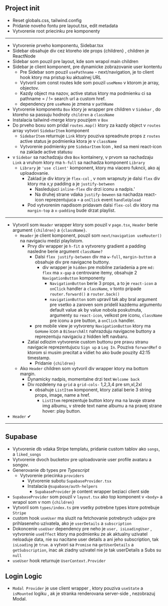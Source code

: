 ## Project init

- Reset globals.css, tailwind.config
- Pridanie noveho fontu pre layout.tsx, edit metadata
- Vytvorenie root priecinku pre komponenty

---

- Vytvorenie prveho komponentu, Sidebar.tsx
- Sidebar obsahuje div cez ktoreho ide props {children} , children je ReactNode
- Sidebar som pouzil pre layout, kde som wrapol main children
- Sidebar je client komponent, pre dynamicke zobrazovanie user kontentu
  - Pre Sidebar som pouzil `usePathname` - next/navigation, je to client hook ktory ma pristup ku aktualnej URL
  - Vytvoril som const routes kde som pouzil `useMemo` v ktorom je array, objectov.
  - Kazdy object ma nazov, active status ktory ma podmienku ci sa pathname = / != search url a custom href.
  - dependency pre `useMemo` je zmena v `pathName`
- Vytvorenie komponentu `Box` ktory je wrapper pre children v `Sidebar` , do ktoreho sa passuju hodnoty `children` a `className`
- Instalacia tailwind-merge ktory pouzijem v `Box`
- Do prveho boxu som pridal `routes.map()` ktory za kazdy object v `routes` array vytvori `SidebarItem` komponent
  - `SidebarItem` returnuje `Link` ktory pouziva spreadnute props z `routes` active status je podmienka ktora je v `className`
  - Vytvorenie podmienky pre `SidebarItem` Icon , ked sa meni react-icon na zaklade active statusu
- v `Sidebar` sa nachadzaju dva `Box` kontainery, v prvom sa nachadzaju `Link` a vruhom ktory ma `h-full` sa nachadza komponent `Library`
  - `Library` je `'use client'` komponent, ktory ma viacero fukncii, ako aj uploadovanie.
    - Zaklad je div ktory je `flex-col` , v nom wrapnuty je dalsi `flex` div ktory ma x,y padding a je `justify-between`
      - Nasledujuci `inline-flex` div drzi iconu a nadpis.'
      - Na druhej strane vdaka `justify-beween` sa nachadza react-icon reprezentujuca `+` a `onClick` event `handleUpload`
    - Pod vytvorenim napdisom pridavam dalsi `flex-col` div ktory ma `margin-top` a `x-padding` bude drzat playlist.

---

- Vytvoril som `Header` wrapper ktory som pouzil v `page.tsx`, `Header` berie argument `{children}` a `{className}`.
  - `Header` je client komponent, pouzil som `next/navigation useRouter()` na navigaciu medzi playlistom.
    - Prvy div wrapper je `h-fit` a vytvoreny gradient a padding nasledne berie argument `className?`
      - Dalsi `flex justify-between` div ma `w-full`, `margin-button` a obsahuje div pre navigacne buttony.
        - div wrapper je `hidden` pre mobilne zariadenia a pre `md: flex` ma `x-gap` a centrovane itemy, obsahuje 2 `NavigationButton` komponenty
          - `NavigationButton` berie 3 props, a to je `react-icon` a `onClick` handler a `className`, v tonto pripade `router.forward()` a `router.back()`
          - `navigationButton` som upravil tak aby bral argument pre vsetko a zaroven som pridelil kazdemu argumentu default value ak by value nobola poskutnuta, argumenty su `react-icon`, velkost pre iconu, `className` pre iconu a pre button, a `onClick` handler.
      - pre mobile view je vytvoreny `NavigationButton` ktory ma `GoHome` icon a `BiSearchAlt` nahrazduju navigacne buttony a reprezentuju navigaciu z hidden left navbaru.
    - Zatial odlozim vytvorenie custom buttonu pre pravu stranu navigacie reprezentujucu `Sign up` a `Log In`. Pouziva `forwardRef` o ktorom si musim precitat a vidiet ho ako bude pouzity 42:15 timestamp.
      - Pridanie `{children}`
  - Ako `Header` children som vytvoril div wrapper ktory ma bottom margin.
    - Dynamicky nadpis, momentalne drzi text `Welcome back`
    - Div rozdeleny na `grid` a `grid-cols-` 1,2,3,4 pre sm,xl,2xl
      - obsahuje `ListItem` komponent, ktory zatial berie 3 string props, image, name a href.
        - `ListItem` reprezentuje button ktory ma na lavaje strane img albumu, v strede text name albumu a na pravej strane hover: play button.
- `Header` ✔

---

## Supabase

- Vytvorenie db vdaka Stripe templatu, pridanie custom tablov ako `songs`, a `liked_songs`
- Vytvorenie dvoch bucketov pre uploadovanie user profile avataru a songov.
- Generovanie db types pre _Typescript_
  - Vytvorenie priecinka `providers`
    - Vytvorenie subotu `SupabaseProvider.tsx`
    - Instalacia `@supabase/auth-helpers`
      - `SupabaseProvider` je content wrapper beziaci client side
- `SupabaseProvider` som pouzil v `layout.tsx` ako top komponent v `<body>` a wrapol som v nom `{children}`
- Vytvoril som `types/index.ts` pre vsetky potrebne types ktore potrebuje `Stripe`
- custom hook `useUser` ma sluzit na fetchovanie potrebnych udajov pre prihlaseneho uzivatela, ako je `userDetails` a `subscription`
- Dokoncenie `useUser` dependency pre neho je `user, isLoadingUser` , vytvorenie `useEffect` ktory ma podmienku ze ak aktualny uzivatel neloaduje data, nie su nacitane user details a ani jeho subscription, tak `isLoading` je `true`. a vytvori sa `Promise` na `getUserDetails` a `getSubscription`, inac ak ziadny uzivatel nie je tak userDetails a Subs su `null`
- `useUser` hook returnuje `UserContext.Provider`

## Login Logic

- `Modal Provider` je use client wrapper , ktory pouziva `useState` a `isMounted` logiku , ak je stranka renderovana server-side , nezobrazuj Modal.
